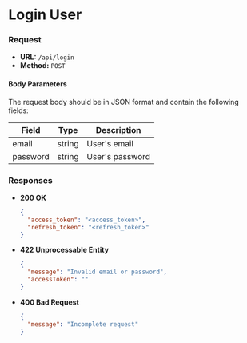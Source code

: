 # Login User

### Request

- **URL:** `/api/login`
- **Method:** `POST`

#### Body Parameters

The request body should be in JSON format and contain the following fields:

| Field    | Type   | Description     |
| -------- | ------ | --------------- |
| email    | string | User's email    |
| password | string | User's password |

### Responses

- **200 OK**
  ```json
  {
    "access_token": "<access_token>",
    "refresh_token": "<refresh_token>"
  }
  ```
- **422 Unprocessable Entity**
  ```json
  {
    "message": "Invalid email or password",
    "accessToken": ""
  }
  ```
- **400 Bad Request**
  ```json
  {
    "message": "Incomplete request"
  }
  ```

